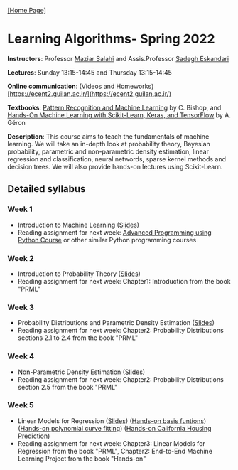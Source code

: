 [[Home Page]](https://sadegh28.github.io/eskandari)  
# Learning Algorithms- Spring 2022

**Instructors**: Professor [Maziar Salahi](https://scholar.google.com/citations?user=8cXhHrsAAAAJ&hl=en) and Assis.Professor [Sadegh Eskandari](https://sadegh28.github.io/eskandari) 

**Lectures**: Sunday 13:15-14:45 and Thursday 13:15-14:45

**Online communication**: (Videos and Homeworks) [https://ecent2.guilan.ac.ir/](https://ecent2.guilan.ac.ir/)

**Textbooks**: [Pattern Recognition and Machine Learning](https://www.microsoft.com/en-us/research/people/cmbishop/prml-book/) by C. Bishop, and [Hands-On Machine Learning with Scikit-Learn, Keras, and TensorFlow](https://www.oreilly.com/library/view/hands-on-machine-learning/9781492032632/) by A. Géron

**Description**: This course aims to teach the fundamentals of machine learning. We will take an in-depth look at probability theory, Bayesian probability, parametric and non-parametric density estimation, linear regression and classification, neural networds, sparse kernel methods and decision trees. We will also provide hands-on lectures using Scikit-Learn. 

## Detailed syllabus
### Week 1
* Introduction to Machine Learning ([Slides](Materials/intro.pdf))
* Reading assignment for next week: [Advanced Programming using Python Course]( https://sadegh28.github.io/AP1400-1/) or other similar Python programming courses 

### Week 2
* Introduction to Probability Theory ([Slides](Materials/ProbabilityTheory.pdf))
* Reading assignment for next week: Chapter1: Introduction from the book "PRML"

### Week 3
* Probability Distributions and Parametric Density Estimation ([Slides](Materials/ParbabilityDistributions.pdf))
* Reading assignment for next week: Chapter2: Probability Distributions sections 2.1 to 2.4 from the book "PRML"

### Week 4
* Non-Parametric Density Estimation ([Slides](Materials/NonparametricDensityEstimation.pdf))
* Reading assignment for next week: Chapter2: Probability Distributions section 2.5 from the book "PRML"

### Week 5
* Linear Models for Regression ([Slides](Materials/LinearRegression.pdf)) ([Hands-on basis funtions](Materials/codes/linreg/linear_basis_functions.rar)) ([Hands-on polynomial curve fitting](Materials/codes/linreg/hands-on-scikitlearn.rar)) ([Hands-on California Housing Prediction](Materials/codes/linreg/California-Housing.rar))
* Reading assignment for next week: Chapter3: Linear Models for Regression from the book "PRML", Chapter2: End-to-End Machine Learning Project from the book "Hands-on"

